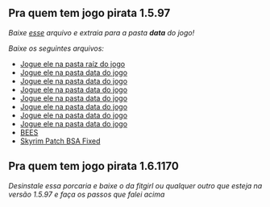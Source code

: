 ## Pra quem tem jogo pirata 1.5.97
_Baixe [esse](https://drive.google.com/file/d/1mE67yRC5f4oeqEqsiOeUjuzBYFtr2hSV/view) arquivo e extraia para a pasta **data** do jogo!_

_Baixe os seguintes arquivos:_
- [Jogue ele na pasta raíz do jogo](https://cdn.discordapp.com/attachments/449689632779665412/1258085835950133348/Skyrim.ccc?ex=6686c33d&is=668571bd&hm=eb367920d540af3746837f663ad15bc1b22c46f0be7b18e6181183470cfa57d1&)
- [Jogue ele na pasta data do jogo](https://cdn.discordapp.com/attachments/449689632779665412/1258086086773702747/MarketplaceTextures.bsa?ex=6686c379&is=668571f9&hm=50abf141e03ddc094575376ff3321853d3c25ea797b1addfc711914007bffbcb&)
- [Jogue ele na pasta data do jogo](https://cdn.discordapp.com/attachments/449689632779665412/1258086087201390684/HearthFires.esm?ex=6686c379&is=668571f9&hm=7e68f61cd457c6891dd0bd6ebe079756e9284cafec8fe8cafa0ae5788d34dba5&)
- [Jogue ele na pasta data do jogo](https://www.mediafire.com/file/bf6u1ucuyy6n5z2/Dawnguard.esm/file)
- [Jogue ele na pasta data do jogo](https://www.mediafire.com/file/eqodptmhrm5uv7q/Dragonborn.esm/file)
- [Jogue ele na pasta data do jogo](https://www.mediafire.com/file/1nwbdhzx2s80ea9/Update.esm/file)
- [Jogue ele na pasta data do jogo](https://www.mediafire.com/file/4hxyg3czke4zhzu/_ResourcePack.bsa/file)
- [Jogue ele na pasta data do jogo](https://www.mediafire.com/file/zp7gcpamxn93pbg/_ResourcePack.esl/file)
- [BEES](https://www.nexusmods.com/skyrimspecialedition/mods/106441)
- [Skyrim Patch BSA Fixed](https://www.nexusmods.com/skyrimspecialedition/mods/104265)

## Pra quem tem jogo pirata 1.6.1170
_Desinstale essa porcaria e baixe o da fitgirl ou qualquer outro que esteja na versão 1.5.97 e faça os passos que falei acima_
